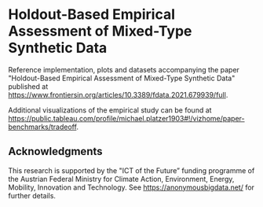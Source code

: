 
# Holdout-Based Empirical Assessment of Mixed-Type Synthetic Data

Reference implementation, plots and datasets accompanying the paper "Holdout-Based Empirical Assessment of Mixed-Type Synthetic Data" published at https://www.frontiersin.org/articles/10.3389/fdata.2021.679939/full.

Additional visualizations of the empirical study can be found at https://public.tableau.com/profile/michael.platzer1903#!/vizhome/paper-benchmarks/tradeoff.

## Acknowledgments

This research is supported by the "ICT of the Future” funding programme of the Austrian Federal Ministry for Climate Action, Environment, Energy, Mobility, Innovation and Technology. See https://anonymousbigdata.net/ for further details.
